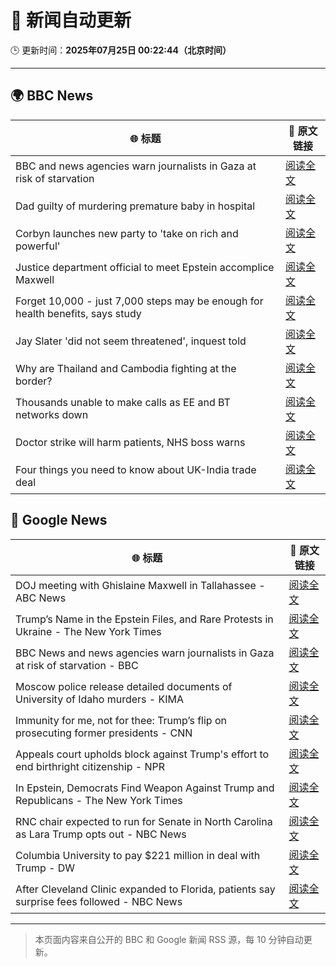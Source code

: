 # 🧠 新闻自动更新

🕒 更新时间：**2025年07月25日 00:22:44（北京时间）**

---

## 🌍 BBC News

| 🌐 标题 | 🔗 原文链接 |
|--------|-------------|
| BBC and news agencies warn journalists in Gaza at risk of starvation | [阅读全文](https://www.bbc.com/news/articles/c8j1j7n72ywo) |
| Dad guilty of murdering premature baby in hospital | [阅读全文](https://www.bbc.com/news/articles/c7vr282v15vo) |
| Corbyn launches new party to 'take on rich and powerful' | [阅读全文](https://www.bbc.com/news/articles/cdeze706jw8o) |
| Justice department official to meet Epstein accomplice Maxwell | [阅读全文](https://www.bbc.com/news/articles/cjd2de8zz5go) |
| Forget 10,000 - just 7,000 steps may be enough for health benefits, says study | [阅读全文](https://www.bbc.com/news/articles/cx238lgy3pwo) |
| Jay Slater 'did not seem threatened', inquest told | [阅读全文](https://www.bbc.com/news/articles/c79q9n1yrpro) |
| Why are Thailand and Cambodia fighting at the border? | [阅读全文](https://www.bbc.com/news/articles/cdjxje2pje1o) |
| Thousands unable to make calls as EE and BT networks down | [阅读全文](https://www.bbc.com/news/articles/cnvmvqrnq7go) |
| Doctor strike will harm patients, NHS boss warns | [阅读全文](https://www.bbc.com/news/articles/cn5k5w7vrdvo) |
| Four things you need to know about UK-India trade deal | [阅读全文](https://www.bbc.com/news/articles/c99p2mlyep5o) |

## 📰 Google News

| 🌐 标题 | 🔗 原文链接 |
|--------|-------------|
| DOJ meeting with Ghislaine Maxwell in Tallahassee - ABC News | [阅读全文](https://news.google.com/rss/articles/CBMiowFBVV95cUxPRWFhWFMtbjRRcEZoemJqVlFEc3hCNWRJaTI0SC1hNmFFbExQYlExRmJteUJLQ2cwM2kySEFwWU9OMVlhWURIdk1FLTEtcUlMZklfcTd4M1ppOU1maTd1R1dFdHRteEZYVE5yOUNRWVhldTRXN1VObVc0bVU0UjVMR21IUVp6QWthWEZuRkJRLXJ0dkJ1dEcybTdRUFdEVDM2ZG1v0gGoAUFVX3lxTE1sN0VEeDdLU0NZUFhtaEI1VEItM21xWHZRWEZaNDJhTk9YU1dCWjdfYzBaXzdPSGJfcXVFQnctN1lERDJKRHh2R282S3RRckNvYzJiS1pEb2x2Z2l0YmZDZ0daOUstWVJWby16VU5sSzdFT3FmQmVPaU1DX0ZDekFYUktiRWtNTmpPeGswTE9SYVZ4QzZ1dnlNTldtazlxSXQyVHhjd3BQUw?oc=5) |
| Trump’s Name in the Epstein Files, and Rare Protests in Ukraine - The New York Times | [阅读全文](https://news.google.com/rss/articles/CBMioAFBVV95cUxON0tNdkxHSUdlaTRUNnUyWHlfSWZVMXczbHU4Z1VpZGpJQ2t3eTVqUHNHMUUta1FEUjJJX1FvR3F3LWFzT0I3Wlc5akRJUGM0SmEzUXNRS1dSUUxWNjY3VG9BNjgxSVNQcEVTaUVsdV9oLTVTTkR3TUtvWDZuYkdZaldSTEdkbG9mVU5WdG82YVlzWEhtd1R0Si1sTkhhNnpJ?oc=5) |
| BBC News and news agencies warn journalists in Gaza at risk of starvation - BBC | [阅读全文](https://news.google.com/rss/articles/CBMiWkFVX3lxTE1nUi1naXRab0QtVkpHV3ItQjlLaE5zVmRiUHFDUHpkZzJJN0d1bnJtZlcybWVHTDZPWlRKWHlfZXdPRlN0YnJJWjA0S3JjMXhEYThZbURoYTFSUdIBX0FVX3lxTE85MFRrWjQ1TDlKc1V1eTZVT2hlTEphc0lTUXpwSnl3MVg3TUpwXzA5cnY2Vl9rV3NqRGY3dTE4VGt5b3lwR0JYUHZZZjhNOGFRUkxrSjMtMlcyYm05d0xF?oc=5) |
| Moscow police release detailed documents of University of Idaho murders - KIMA | [阅读全文](https://news.google.com/rss/articles/CBMiqgFBVV95cUxObDVqa0ExYWRiZHg4QmpiejdkcU1VdHBILXBKY09ReTUtaHJuODRsZ3pzU0VJUHhIWldzVkZ0d0loZ2ZQY1kteFZpQXVsZnBFMC1JMUNfeXI4UWdNZmJfTVZVcGJ4WHBsTXE3aUJzLV8xdFZlMGhiYTlYMXU2RFctWW1ZVGZMbGRzdFNJNVBMUjJJMUNnT2xBcTY3WV9vZ29fR0YycUItSzRKZw?oc=5) |
| Immunity for me, not for thee: Trump’s flip on prosecuting former presidents - CNN | [阅读全文](https://news.google.com/rss/articles/CBMigwFBVV95cUxPaXhfRVNicl9WM0hTRVlvTGtKTGNadm5BNDNrTnh2UnB3Z29WNHBvZE9PTkphNndFbzNWVUx1ZDB1ZWRTTGJTODFXUlVHTWFfTFo3VGZqdEsxRWZOd1g0d2FVaHBzQXBVWmF0b0JTUmoxSlRVcEpVWWtKQ0lBX29lUTc3WdIBiAFBVV95cUxQWTFWY2dmOUlISDFXUkJZYVlfMDBiOFY2ZllHYWFvOEtwNWFibFZTVkRWRUU3SHhaVGN0cWN1X2djdW9iSDhBNTZmdFhvNjdpVXduYVh3MGNfbHRDdjdzaktkWVgxb180VGlpS1A3RVFWeW9sbjVJLXB0WVRjcE56YWlMcnhyLWI4?oc=5) |
| Appeals court upholds block against Trump's effort to end birthright citizenship - NPR | [阅读全文](https://news.google.com/rss/articles/CBMimgFBVV95cUxQa2ZiUmdmYVM1YnI5dUR2WEdjcW11Z2NnakFFOGtHbXIyQ1NuT2htcGQ5eDY1bFIyU3Rva3o3RUxXUnFVTHZCWEI1TTZCTER3ak1aLXdieUZVSnR3X0s1Tm02VTZ3dzRfSDlabnZ2blBVNnFwYWVwZk54YzVaU0hkc05DeWdqZnJLdmxGcGFGMzhnYkRMZXViaVJ3?oc=5) |
| In Epstein, Democrats Find Weapon Against Trump and Republicans - The New York Times | [阅读全文](https://news.google.com/rss/articles/CBMiiAFBVV95cUxNRXpEZEYxTm5FTTRmZHNlZ2Z3ZzRZM1dKSGVuQWlNd0NTazVYaWwwenBWaGRuVDVZczFQTHZXaDlQMHR3V1lTbzhNUmRpaHB4SkVIYVE2VjdmNkI1UkZRLUV1c2VSSGJSS1dvdnFBcDg5akVLNjljeFNjYnNQcjN0TE9nMlBvdmdJ?oc=5) |
| RNC chair expected to run for Senate in North Carolina as Lara Trump opts out - NBC News | [阅读全文](https://news.google.com/rss/articles/CBMitAFBVV95cUxPM2F4ZzlCeTBqckpEdkJoQWViZzRQZ2dCWTlPaGtfcmEzaTBnQXVLclNfc001cjVzNF9oLTU3QTBRUkhHYk14Y2QwVk5FTVpLTzVRaXRRUWJmVGNsWGFZOGtXLW5mUnlqN19XTW9KcmZKQmE0RllTdU9kanZwNkN3ei05WHAybTNzRU1OMm1MWG41SnBuaUUwWEZBQlUwMjVya21sZUM2OUpBSC1mWVpaUkZ4alnSAVZBVV95cUxPb3ZFVVR4blFWb3pSTTV6cktBMEVUMGR5ejRnbXROa0lqRkhBLUs4SXlsbGJ5WGt2Q200d1BBV1FfN1ozM1F5WXdjaUduckVYSGFlWWE3Zw?oc=5) |
| Columbia University to pay $221 million in deal with Trump - DW | [阅读全文](https://news.google.com/rss/articles/CBMimgFBVV95cUxOQ1p3bTIwMUJUU3pjWmFYaGZkMWVpUjBWZGtWUE15Sm43SXI0UktEQkpSWnJPc3BySzNYQ2N4X1pIM243RTlNZXRReXJiSnVFcjVyUUxCY0dmWlZDSWI1T1d3SU4zQTY2QTE0dFF2N0cxYlNfX0kxbzlhZnlFZE0tT0hFdUI0WGRHamg0QWhMOGZUWE9ORGwxWXpn0gGaAUFVX3lxTFBWSmpuV2tJVDZ3MjNrRjk1NjN5cVV0dEpiTmxQOHg4dG51X2xHVWZzeG5WTTdidjJ3dloxQ1Z0R1BTNlBXRlNWcF9OUXBUdkRPcHFpMWNwbUI1dUVMNnJtRjFuNUFpR3NOVWt2R0EtZXMzVEw2MWJqSkU0SzR5N2g0X3N4QjFGdmdxZFBqMnp2aXhFY0wtdFAwdHc?oc=5) |
| After Cleveland Clinic expanded to Florida, patients say surprise fees followed - NBC News | [阅读全文](https://news.google.com/rss/articles/CBMiowFBVV95cUxPM3JveHNETzByTVZCMkxyWmxPVlJyZ1pwbDBuZ1BqTk1FUXVXMHZ6VmVRc1J2VWZ6MDlqMVpPcmZMTWFXTHJ3M2VxeFN1OWF4UnUxb1hSOExZQ25ZVHZzM0Y3c0daWkgxU0Z5Z2tSa2tENWVFTm4wb3hJR0w3UkhwMjd5VksyX3NkUDFZbktRZnhYYlpaaUswYktwaUUtbG1ibzJ30gFWQVVfeXFMUE5XMjRlNHBFbGRKWk1ORXRVYUM1ZTNnMVJqaS1vOHRoWV9sSGhsSEJNeWlxM1lvb0RyeE1sbHlEMm1ZMzE3Q3laU04xZlhtR2RnbktIa0E?oc=5) |

---
> 本页面内容来自公开的 BBC 和 Google 新闻 RSS 源，每 10 分钟自动更新。